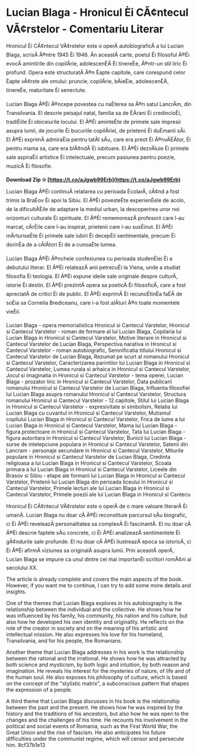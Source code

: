 # Lucian Blaga - Hronicul Èi CÃ¢ntecul VÃ¢rstelor - Comentariu Literar
 
Hronicul Èi CÃ¢ntecul VÃ¢rstelor este o operÄ autobiograficÄ a lui Lucian Blaga, scrisÄ Ã®ntre 1945 Èi 1946. Ãn aceastÄ carte, poetul Èi filosoful Ã®Èi evocÄ amintirile din copilÄrie, adolescenÈÄ Èi tinereÈe, Ã®ntr-un stil liric Èi profund. Opera este structuratÄ Ã®n Èapte capitole, care corespund celor Èapte vÃ¢rste ale omului: pruncie, copilÄrie, bÄieÈie, adolescenÈÄ, tinereÈe, maturitate Èi senectute.
 
Lucian Blaga Ã®Èi Ã®ncepe povestea cu naÈterea sa Ã®n satul LancrÄm, din Transilvania. El descrie peisajul natal, familia sa de ÈÄrani Èi credincioÈi, tradiÈiile Èi obiceiurile locului. El Ã®Èi aminteÈte de primele sale impresii asupra lumii, de jocurile Èi bucuriile copilÄriei, de prietenii Èi duÈmanii sÄi. El Ã®Èi exprimÄ admiraÈia pentru tatÄl sÄu, care era preot Èi Ã®nvÄÈÄtor, Èi pentru mama sa, care era blÃ¢ndÄ Èi iubitoare. El Ã®Èi dezvÄluie Èi primele sale aspiraÈii artistice Èi intelectuale, precum pasiunea pentru poezie, muzicÄ Èi filosofie.
 
**Download Zip ✫ [https://t.co/aJgwb99Erb](https://t.co/aJgwb99Erb)**


 
Lucian Blaga Ã®Èi continuÄ relatarea cu perioada ÈcolarÄ, cÃ¢nd a fost trimis la BraÈov Èi apoi la Sibiu. El Ã®Èi povesteÈte experienÈele de acolo, de la dificultÄÈile de adaptare la mediul urban, la descoperirea unor noi orizonturi culturale Èi spirituale. El Ã®Èi rememoreazÄ profesorii care l-au marcat, cÄrÈile care l-au inspirat, prietenii care l-au susÈinut. El Ã®Èi mÄrturiseÈte Èi primele sale iubiri Èi decepÈii sentimentale, precum Èi dorinÈa de a cÄlÄtori Èi de a cunoaÈte lumea.
 
Lucian Blaga Ã®Èi Ã®ncheie confesiunea cu perioada studenÈiei Èi a debutului literar. El Ã®Èi relateazÄ anii petrecuÈi la Viena, unde a studiat filosofia Èi teologia. El Ã®Èi expune ideile sale originale despre culturÄ, istorie Èi destin. El Ã®Èi prezintÄ opera sa poeticÄ Èi filosoficÄ, care a fost apreciatÄ de critici Èi de public. El Ã®Èi exprimÄ Èi recunoÈtinÈa faÈÄ de soÈia sa Cornelia Brediceanu, care i-a fost alÄturi Ã®n toate momentele vieÈii.
 
Lucian Blaga - opera memorialistica Hronicul si Cantecul Varstelor,  Hronicul si Cantecul Varstelor - roman de formare al lui Lucian Blaga,  Copilaria lui Lucian Blaga in Hronicul si Cantecul Varstelor,  Motive literare in Hronicul si Cantecul Varstelor de Lucian Blaga,  Perspectiva narativa in Hronicul si Cantecul Varstelor - roman autobiografic,  Semnificatia titlului Hronicul si Cantecul Varstelor de Lucian Blaga,  Rezumat pe scurt al romanului Hronicul si Cantecul Varstelor,  Caracterizarea parintilor lui Lucian Blaga in Hronicul si Cantecul Varstelor,  Lumea rurala si arhaica in Hronicul si Cantecul Varstelor,  Jocul si imaginatia in Hronicul si Cantecul Varstelor - tema operei,  Lucian Blaga - prozator liric in Hronicul si Cantecul Varstelor,  Data publicarii romanului Hronicul si Cantecul Varstelor de Lucian Blaga,  Influenta filosofiei lui Lucian Blaga asupra romanului Hronicul si Cantecul Varstelor,  Structura romanului Hronicul si Cantecul Varstelor - 12 capitole,  Stilul lui Lucian Blaga in Hronicul si Cantecul Varstelor - expresivitate si simbolism,  Relatia lui Lucian Blaga cu cuvantul in Hronicul si Cantecul Varstelor,  Mutismul copilului Lucian Blaga in Hronicul si Cantecul Varstelor,  Frica de lume a lui Lucian Blaga in Hronicul si Cantecul Varstelor,  Mama lui Lucian Blaga - figura protectoare in Hronicul si Cantecul Varstelor,  Tata lui Lucian Blaga - figura autoritara in Hronicul si Cantecul Varstelor,  Bunicii lui Lucian Blaga - surse de intelepciune populara in Hronicul si Cantecul Varstelor,  Satenii din Lancram - personaje secundare in Hronicul si Cantecul Varstelor,  Miturile populare in Hronicul si Cantecul Varstelor de Lucian Blaga,  Credinta religioasa a lui Lucian Blaga in Hronicul si Cantecul Varstelor,  Scoala primara a lui Lucian Blaga in Hronicul si Cantecul Varstelor,  Liceele din Brasov si Sibiu - etape ale formarii lui Lucian Blaga in Hronicul si Cantecul Varstelor,  Prietenii lui Lucian Blaga din perioada liceului in Hronicul si Cantecul Varstelor,  Primele lecturi ale lui Lucian Blaga in Hronicul si Cantecul Varstelor,  Primele poezii ale lui Lucian Blaga in Hronicul si Cantecu
 
Hronicul Èi CÃ¢ntecul VÃ¢rstelor este o operÄ de o mare valoare literarÄ Èi umanÄ. Lucian Blaga nu doar cÄ Ã®Èi reconstituie parcursul sÄu biografic, ci Èi Ã®Èi reveleazÄ personalitatea sa complexÄ Èi fascinantÄ. El nu doar cÄ Ã®Èi descrie faptele sÄu concrete, ci Èi Ã®Èi analizeazÄ sentimentele Èi gÃ¢ndurile sale profunde. El nu doar cÄ Ã®Èi ilustreazÄ epoca sa istoricÄ, ci Èi Ã®Èi afirmÄ viziunea sa originalÄ asupra lumii. Prin aceastÄ operÄ, Lucian Blaga se impune ca unul dintre cei mai importanÈi scriitori romÃ¢ni ai secolului XX.

The article is already complete and covers the main aspects of the book. However, if you want me to continue, I can try to add some more details and insights.
 
One of the themes that Lucian Blaga explores in his autobiography is the relationship between the individual and the collective. He shows how he was influenced by his family, his community, his nation and his culture, but also how he developed his own identity and originality. He reflects on the role of the creator in society and on the meaning of his artistic and intellectual mission. He also expresses his love for his homeland, Transilvania, and for his people, the Romanians.
 
Another theme that Lucian Blaga addresses in his work is the relationship between the rational and the irrational. He shows how he was attracted by both science and mysticism, by both logic and intuition, by both reason and imagination. He reveals his interest for the mysteries of nature, of life and of the human soul. He also exposes his philosophy of culture, which is based on the concept of the "stylistic matrix", a subconscious pattern that shapes the expression of a people.
 
A third theme that Lucian Blaga discusses in his book is the relationship between the past and the present. He shows how he was inspired by the history and the traditions of his ancestors, but also how he was open to the changes and the challenges of his time. He recounts his involvement in the political and social events of Romania, such as the First World War, the Great Union and the rise of fascism. He also anticipates his future difficulties under the communist regime, which will censor and persecute him.
 8cf37b1e13
 
